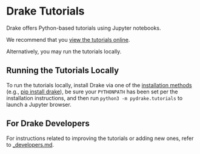# Drake Tutorials

Drake offers Python-based tutorials using Jupyter notebooks.

We recommend that you
[view the tutorials online](https://deepnote.com/workspace/Drake-0b3b2c53-a7ad-441b-80f8-bf8350752305/project/Tutorials-2b4fc509-aef2-417d-a40d-6071dfed9199/%2Findex.ipynb).

Alternatively, you may run the tutorials locally.

## Running the Tutorials Locally

To run the tutorials locally, install Drake via one of the [installation
methods](https://drake.mit.edu/installation.html) (e.g., [pip install
drake](https://drake.mit.edu/pip.html)), be sure your `PYTHONPATH` has been set
per the installation instructions, and then run `python3 -m pydrake.tutorials`
to launch a Jupyter browser.

## For Drake Developers

For instructions related to improving the tutorials or adding new ones,
refer to [_developers.md](_developers.md).
